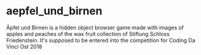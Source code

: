 # aepfel_und_birnen
Äpfel und Birnen is a hidden object browser game made with images of apples and peaches of the wax fruit collection of Stiftung Schloss Friedenstein. It's supposed to be entered into the competition for Coding Da Vinci Ost 2018
